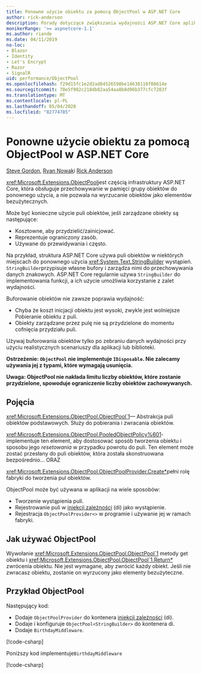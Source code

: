```yaml
---
title: Ponowne użycie obiektu za pomocą ObjectPool w ASP.NET Core
author: rick-anderson
description: Porady dotyczące zwiększania wydajności ASP.NET Core aplikacji przy użyciu programu ObjectPool.
monikerRange: '>= aspnetcore-1.1'
ms.author: riande
ms.date: 04/11/2019
no-loc:
- Blazor
- Identity
- Let's Encrypt
- Razor
- SignalR
uid: performance/ObjectPool
ms.openlocfilehash: f29d15fc1e2d2ad84526598be14638110f08614e
ms.sourcegitcommit: 70e5f982c218db82aa54aa8b8d96b377cfc7283f
ms.translationtype: MT
ms.contentlocale: pl-PL
ms.lasthandoff: 05/04/2020
ms.locfileid: "82774785"
---
```

# <a name="object-reuse-with-objectpool-in-aspnet-core"></a>Ponowne użycie obiektu za pomocą ObjectPool w ASP.NET Core

[Steve Gordon](https://twitter.com/stevejgordon), [Ryan Nowak](https://github.com/rynowak)i [Rick Anderson](https://twitter.com/RickAndMSFT)

<xref:Microsoft.Extensions.ObjectPool>jest częścią infrastruktury ASP.NET Core, która obsługuje przechowywanie w pamięci grupy obiektów do ponownego użycia, a nie pozwala na wyrzucanie obiektów jako elementów bezużytecznych.

Może być konieczne użycie puli obiektów, jeśli zarządzane obiekty są następujące:

- Kosztowne, aby przydzielić/zainicjować.
- Reprezentuje ograniczony zasób.
- Używane do przewidywania i często.

Na przykład, struktura ASP.NET Core używa puli obiektów w niektórych miejscach do ponownego użycia <xref:System.Text.StringBuilder> wystąpień. `StringBuilder`przypisuje własne bufory i zarządza nimi do przechowywania danych znakowych. ASP.NET Core regularnie używa `StringBuilder` do implementowania funkcji, a ich użycie umożliwia korzystanie z zalet wydajności.

Buforowanie obiektów nie zawsze poprawia wydajność:

- Chyba że koszt inicjacji obiektu jest wysoki, zwykle jest wolniejsze Pobieranie obiektu z puli.
- Obiekty zarządzane przez pulę nie są przydzielone do momentu cofnięcia przydziału puli.

Używaj buforowania obiektów tylko po zebraniu danych wydajności przy użyciu realistycznych scenariuszy dla aplikacji lub biblioteki.

**Ostrzeżenie: `ObjectPool` nie implementuje `IDisposable`. Nie zalecamy używania jej z typami, które wymagają usunięcia.**

**Uwaga: ObjectPool nie nakłada limitu liczby obiektów, które zostanie przydzielone, spowoduje ograniczenie liczby obiektów zachowywanych.**

## <a name="concepts"></a>Pojęcia

<xref:Microsoft.Extensions.ObjectPool.ObjectPool`1>— Abstrakcja puli obiektów podstawowych. Służy do pobierania i zwracania obiektów.

<xref:Microsoft.Extensions.ObjectPool.PooledObjectPolicy%601>-implementuje ten element, aby dostosować sposób tworzenia obiektu i sposobu jego *resetowania* w przypadku powrotu do puli. Ten element może zostać przesłany do puli obiektów, która została skonstruowana bezpośrednio... ORAZ

<xref:Microsoft.Extensions.ObjectPool.ObjectPoolProvider.Create*>pełni rolę fabryki do tworzenia pul obiektów.
<!-- REview, there is no ObjectPoolProvider<T> -->

ObjectPool może być używana w aplikacji na wiele sposobów:

* Tworzenie wystąpienia puli.
* Rejestrowanie puli w [iniekcji zależności](xref:fundamentals/dependency-injection) (di) jako wystąpienie.
* Rejestracja `ObjectPoolProvider<>` w programie i używanie jej w ramach fabryki.

## <a name="how-to-use-objectpool"></a>Jak używać ObjectPool

Wywołanie <xref:Microsoft.Extensions.ObjectPool.ObjectPool`1> metody get obiektu i <xref:Microsoft.Extensions.ObjectPool.ObjectPool`1.Return*> zwrócenia obiektu.  Nie jest wymagane, aby zwrócić każdy obiekt. Jeśli nie zwracasz obiektu, zostanie on wyrzucony jako elementy bezużyteczne.

## <a name="objectpool-sample"></a>Przykład ObjectPool

Następujący kod:

* Dodaje `ObjectPoolProvider` do kontenera [iniekcji zależności](xref:fundamentals/dependency-injection) (di).
* Dodaje i konfiguruje `ObjectPool<StringBuilder>` do kontenera di.
* Dodaje `BirthdayMiddleware`.

[!code-csharp[](ObjectPool/ObjectPoolSample/Startup.cs?name=snippet)]

Poniższy kod implementuje`BirthdayMiddleware`

[!code-csharp[](ObjectPool/ObjectPoolSample/BirthdayMiddleware.cs?name=snippet)]
